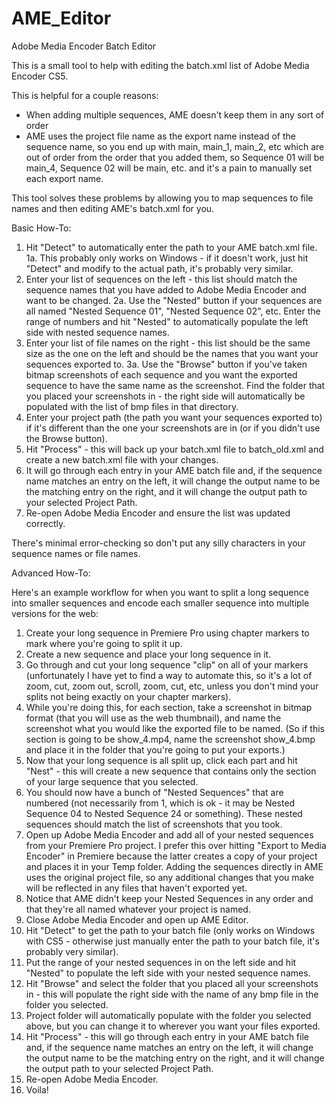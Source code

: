 # AME_Editor
Adobe Media Encoder Batch Editor

This is a small tool to help with editing the batch.xml list of Adobe Media Encoder CS5.

This is helpful for a couple reasons:
- When adding multiple sequences, AME doesn't keep them in any sort of order
- AME uses the project file name as the export name instead of the sequence name,
  so you end up with main, main_1, main_2, etc which are out of order from the
  order that you added them, so Sequence 01 will be main_4, Sequence 02 will be
  main, etc. and it's a pain to manually set each export name.
  
This tool solves these problems by allowing you to map sequences to file names
and then editing AME's batch.xml for you.

Basic How-To:
1.  Hit "Detect" to automatically enter the path to your AME batch.xml file.
1a. This probably only works on Windows - if it doesn't work, just hit 
    "Detect" and modify to the actual path, it's probably very similar.
2.  Enter your list of sequences on the left - this list should match the sequence
    names that you have added to Adobe Media Encoder and want to be changed.
2a. Use the "Nested" button if your sequences are all named "Nested Sequence 01",
    "Nested Sequence 02", etc. Enter the range of numbers and hit "Nested" to
    automatically populate the left side with nested sequence names.
3.  Enter your list of file names on the right - this list should be the same
    size as the one on the left and should be the names that you want your
    sequences exported to.
3a. Use the "Browse" button if you've taken bitmap screenshots of each sequence
    and you want the exported sequence to have the same name as the screenshot.
    Find the folder that you placed your screenshots in - the right side will
    automatically be populated with the list of bmp files in that directory.
4.  Enter your project path (the path you want your sequences exported to) if it's
    different than the one your screenshots are in (or if you didn't use the Browse
    button).
5.  Hit "Process" - this will back up your batch.xml file to batch_old.xml and
    create a new batch.xml file with your changes.
6.  It will go through each entry in your AME batch file and, if the
    sequence name matches an entry on the left, it will change the output name to be the
    matching entry on the right, and it will change the output path to your selected
    Project Path.
7.  Re-open Adobe Media Encoder and ensure the list was updated correctly.

There's minimal error-checking so don't put any silly characters in your sequence
names or file names.

Advanced How-To:

Here's an example workflow for when you want to split a long sequence into smaller
sequences and encode each smaller sequence into multiple versions for the web:

1. Create your long sequence in Premiere Pro using chapter markers to mark where you're
   going to split it up.
2. Create a new sequence and place your long sequence in it.
3. Go through and cut your long sequence "clip" on all of your markers (unfortunately
   I have yet to find a way to automate this, so it's a lot of zoom, cut, zoom out, 
   scroll, zoom, cut, etc, unless you don't mind your splits not being exactly on your
   chapter markers).
4. While you're doing this, for each section, take a screenshot in bitmap format (that
   you will use as the web thumbnail), and name the screenshot what you would like the
   exported file to be named. (So if this section is going to be show_4.mp4, name the
   screenshot show_4.bmp and place it in the folder that you're going to put your
   exports.)
5. Now that your long sequence is all split up, click each part and hit "Nest" - this
   will create a new sequence that contains only the section of your large sequence
   that you selected.
6. You should now have a bunch of "Nested Sequences" that are numbered (not necessarily
   from 1, which is ok - it may be Nested Sequence 04 to Nested Sequence 24 or something).
   These nested sequences should match the list of screenshots that you took.
7. Open up Adobe Media Encoder and add all of your nested sequences from your Premiere
   Pro project. I prefer this over hitting "Export to Media Encoder" in Premiere because
   the latter creates a copy of your project and places it in your Temp folder. Adding
   the sequences directly in AME uses the original project file, so any additional changes
   that you make will be reflected in any files that haven't exported yet.
8. Notice that AME didn't keep your Nested Sequences in any order and that they're all
   named whatever your project is named.
9. Close Adobe Media Encoder and open up AME Editor.
10. Hit "Detect" to get the path to your batch file (only works on Windows with CS5 - 
    otherwise just manually enter the path to your batch file, it's probably very similar).
11. Put the range of your nested sequences in on the left side and hit "Nested" to populate
    the left side with your nested sequence names.
12. Hit "Browse" and select the folder that you placed all your screenshots in - this will
    populate the right side with the name of any bmp file in the folder you selected.
13. Project folder will automatically populate with the folder you selected above, but
    you can change it to wherever you want your files exported.
14. Hit "Process" - this will go through each entry in your AME batch file and, if the
    sequence name matches an entry on the left, it will change the output name to be the
    matching entry on the right, and it will change the output path to your selected
    Project Path.
15. Re-open Adobe Media Encoder.
16. Voila!
